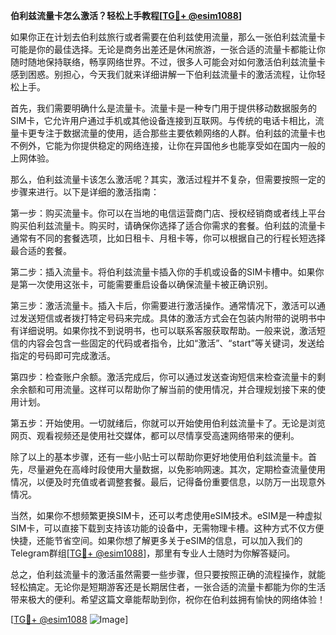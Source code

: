 **伯利兹流量卡怎么激活？轻松上手教程[[TG💪+ @esim1088](https://t.me/s/esim1088)]**

如果你正在计划去伯利兹旅行或者需要在伯利兹使用流量，那么一张伯利兹流量卡可能是你的最佳选择。无论是商务出差还是休闲旅游，一张合适的流量卡都能让你随时随地保持联络，畅享网络世界。不过，很多人可能会对如何激活伯利兹流量卡感到困惑。别担心，今天我们就来详细讲解一下伯利兹流量卡的激活流程，让你轻松上手。

首先，我们需要明确什么是流量卡。流量卡是一种专门用于提供移动数据服务的SIM卡，它允许用户通过手机或其他设备连接到互联网。与传统的电话卡相比，流量卡更专注于数据流量的使用，适合那些主要依赖网络的人群。伯利兹的流量卡也不例外，它能为你提供稳定的网络连接，让你在异国他乡也能享受如在国内一般的上网体验。

那么，伯利兹流量卡该怎么激活呢？其实，激活过程并不复杂，但需要按照一定的步骤来进行。以下是详细的激活指南：

第一步：购买流量卡。你可以在当地的电信运营商门店、授权经销商或者线上平台购买伯利兹流量卡。购买时，请确保你选择了适合你需求的套餐。伯利兹的流量卡通常有不同的套餐选项，比如日租卡、月租卡等，你可以根据自己的行程长短选择最合适的套餐。

第二步：插入流量卡。将伯利兹流量卡插入你的手机或设备的SIM卡槽中。如果你是第一次使用这张卡，可能需要重启设备以确保流量卡被正确识别。

第三步：激活流量卡。插入卡后，你需要进行激活操作。通常情况下，激活可以通过发送短信或者拨打特定号码来完成。具体的激活方式会在包装内附带的说明书中有详细说明。如果你找不到说明书，也可以联系客服获取帮助。一般来说，激活短信的内容会包含一些固定的代码或者指令，比如“激活”、“start”等关键词，发送给指定的号码即可完成激活。

第四步：检查账户余额。激活完成后，你可以通过发送查询短信来检查流量卡的剩余余额和可用流量。这样可以帮助你了解当前的使用情况，并合理规划接下来的使用计划。

第五步：开始使用。一切就绪后，你就可以开始使用伯利兹流量卡了。无论是浏览网页、观看视频还是使用社交媒体，都可以尽情享受高速网络带来的便利。

除了以上的基本步骤，还有一些小贴士可以帮助你更好地使用伯利兹流量卡。首先，尽量避免在高峰时段使用大量数据，以免影响网速。其次，定期检查流量使用情况，以便及时充值或者调整套餐。最后，记得备份重要信息，以防万一出现意外情况。

当然，如果你不想频繁更换SIM卡，还可以考虑使用eSIM技术。eSIM是一种虚拟SIM卡，可以直接下载到支持该功能的设备中，无需物理卡槽。这种方式不仅方便快捷，还能节省空间。如果你想了解更多关于eSIM的信息，可以加入我们的Telegram群组[[TG💪+ @esim1088](https://t.me/s/esim1088)]，那里有专业人士随时为你解答疑问。

总之，伯利兹流量卡的激活虽然需要一些步骤，但只要按照正确的流程操作，就能轻松搞定。无论你是短期游客还是长期居住者，一张合适的流量卡都能为你的生活带来极大的便利。希望这篇文章能帮助到你，祝你在伯利兹拥有愉快的网络体验！

[[TG💪+ @esim1088](https://t.me/s/esim1088) ![Image](https://i.postimg.cc/4NQfJmqS/Snipaste-2025-05-13-00-14-12.png)]